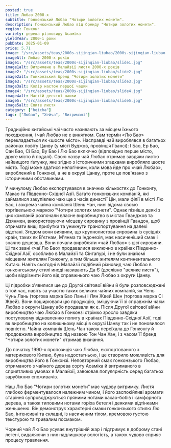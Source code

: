 ```yaml
---
posted: true
title: Любао 2000-х
subtitle: Гонконзький Любао "Чотири золотих монети".
description: Гонконзький Любао від бренду "Чотири золотих монети".
region: Гонконг
variety: дерева різновиду Асаміка
yieldYear: 2000-і роки
pubDate: 2025-01-09
price: 5.71
image: "/src/assets/teas/2000s-sijinqian-liubao/2000s-sijinqian-liubao.jpg"
imageAlt: Любао 2000-х років
image1: "/src/assets/teas/2000s-sijinqian-liubao/slide1.jpg"
image1alt: Витримане в Малайзії листя 2000-х років
image2: "/src/assets/teas/2000s-sijinqian-liubao/slide2.jpg"
image2alt: Гонконзький бренд "Чотири золотих монети"
image3: "/src/assets/teas/2000s-sijinqian-liubao/slide3.jpg"
image3alt: Колір настою першої чашки
image4: "/src/assets/teas/2000s-sijinqian-liubao/slide4.jpg"
image4alt: Настій десятої чашки
image5: "/src/assets/teas/2000s-sijinqian-liubao/slide5.jpg"
image5alt: Спите листя
category: ["heicha"]
tags: ["Любао", "Хейча", "Витримані"]
---
```


Традиційно китайські чаї часто називають за місцем їхнього походження, і чай Любао не є винятком. Сам термін «Лю Бао» перекладається як «шосте місто». Насправді чай вироблявся в багатьох районах повіту Цанву (у місті Вуджов, провінція Гвансі): І Бао, Ер Бао, Сан Бао, Сі Бао, Ву Бао і Лю Бао включно (відповідно перше місто, друге місто й подалі). Свою назву чай Любао отримав завдяки листю найвищого ґатунку, яке згідно з історичними згадками виробляло шосте місто. Тоді може здатися нелогічним, коли мова йде про «чай Любао», вироблений в Гонконзі, а не в окрузі Цанву, проте це пов'язано з історичними обставинами.

У минулому Любао експортувався в значних кількостях до Гонконгу, Макао та Південно-Східної Азії. Багато гонконзьких компаній, які займалися закупівлею чаю ще з часів династії Цін, мали філії в місті Лю Бао, і зокрема чайна компанія Шень Чан, нині відома своєю торгівельною маркою "Чотири золотих монети". Однак пізніше деякі з цих компаній розпочали власне виробництво в містах Гванджов та Дзянмен, використовуючи місцеву сировину з провінції Гвандон, щоб отримати вищі прибутки та уникнути транспортування на далекі відстані. Згодом вони виявили, що крупнолистова сировина із сусідніх країн, таких як В'єтнам, М'янма та Індонезія, має насиченіший смак і значно дешевша. Вони почали виробляти «чай Любао» з цієї сировини. Ці так звані «чаї Лю Бао» продавалися виключно в країнах Південно-Східної Азії, особливо в Малайзії та Сінгапурі, і не були знайомі місцевим жителям Гонконгу, а тим більше жителям континентального Китаю. Навіть сьогодні в Малайзії подібний різновид чаю Любао в гонконгському стилі иноді називають Да Є (дослівно "велике листя"), щоби відрізнити його від справжнього чаю Любао з округи Цанву.

Ці підробки з'явилися ще до Другої світової війни й були розповсюджені в той час, навіть за участю таких великих чайних компаній, як Чень Чунь Лань (торгова марка Бао Лань) і Лян Жвей Шен (торгова марка Сі Жвей). Вони поширювали цю продукцію, змішуючи її зі справжнім чаєм Любао з округи Цанву або продавали як є. Після Другої світової війни виробництво чаю Любао в Гонконзі стрімко зросло завдяки поступовому відновленню попиту в країнах Південно-Східної Азії, тоді як виробництво на колишньому місці в окрузі Цанву так і не поновилося повністю. Чайна компанія Шень Чан також переїхала до Гонконгу й продовжила виробництво під назвою Тон Чан Хан, і з часом її бренд "Чотири золотих монети" отримав визнання.

До початку 1990-х пропозиція чаю Любао, експортованого з материкового Китаю, була недостатньою, і це створило можливість для виробництва його в Гонконзі. Неповторний смак гонконзького Любао, отриманого з чайного дерева сорту Асаміка й витриманого в сприятливих умовах в Малайзії, завоював популярність серед багатьох зарубіжних споживачів.

Наш Лю Бао "Чотири золотих монети" має чудову витримку. Листя глибоко ферментувалося належним чином, і його заспокійливі аромати старіння супроводжуються пряними нотами какао-бобів і камфорного дерева, а також типовими нотами горіха бетеля і деякими відтінками женьшеню. Він демонструє характерні смаки гонконзького стилю Лю Бао, інтенсивні та складні, із насиченим тілом, кремовою густою текстурою та тривалим посмаком.

Чорний чай Лю Бао усуває внутрішній жар і підтримує в доброму стані легені, видаляючи з них надлишкову вологість, а також чудово сприяє процесу травлення.